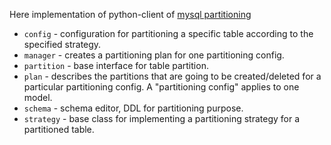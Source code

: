 Here implementation of python-client of [mysql partitioning](https://dev.mysql.com/doc/refman/8.0/en/partitioning-overview.html)

* `config` - configuration for partitioning a specific table according to the specified strategy.
* `manager` - creates a partitioning plan for one partitioning config.
* `partition` - base interface for table partition. 
* `plan` - describes the partitions that are going to be created/deleted for a particular partitioning config. A "partitioning config" applies to one model.
* `schema` - schema editor, DDL for partitioning purpose.
* `strategy` - base class for implementing a partitioning strategy for a partitioned table.